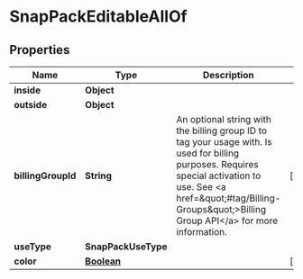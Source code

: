 

# SnapPackEditableAllOf


## Properties

| Name | Type | Description | Notes |
|------------ | ------------- | ------------- | -------------|
|**inside** | **Object** |  |  |
|**outside** | **Object** |  |  |
|**billingGroupId** | **String** | An optional string with the billing group ID to tag your usage with. Is used for billing purposes. Requires special activation to use. See &lt;a href&#x3D;\&quot;#tag/Billing-Groups\&quot;&gt;Billing Group API&lt;/a&gt; for more information. |  [optional] |
|**useType** | **SnapPackUseType** |  |  |
|**color** | [**Boolean**](Boolean.md) |  |  [optional] |



